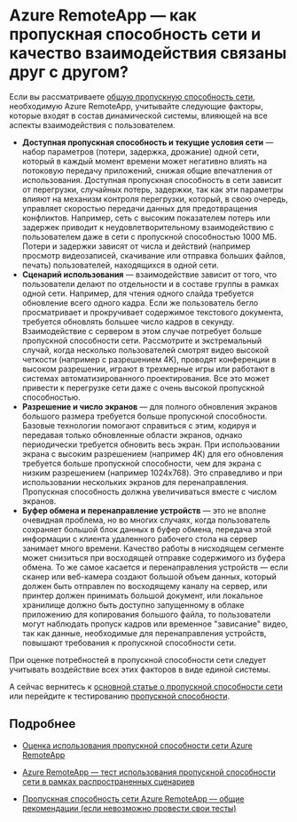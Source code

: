 <properties 
    pageTitle="Azure RemoteApp — как пропускная способность сети и качество взаимодействия связаны друг с другом? | Microsoft Azure"
	description="Сведения о том, как пропускная способность сети в Azure RemoteApp может влиять на качество взаимодействия с пользователем."
	services="remoteapp"
	documentationCenter="" 
	authors="lizap" 
	manager="mbaldwin" />

<tags 
    ms.service="remoteapp" 
    ms.workload="compute" 
    ms.tgt_pltfrm="na" 
    ms.devlang="na" 
    ms.topic="article" 
    ms.date="06/27/2016" 
    ms.author="elizapo" />

# Azure RemoteApp — как пропускная способность сети и качество взаимодействия связаны друг с другом?

Если вы рассматриваете [общую пропускную способность сети](remoteapp-bandwidth.md), необходимую Azure RemoteApp, учитывайте следующие факторы, которые входят в состав динамической системы, влияющей на все аспекты взаимодействия с пользователем.

- **Доступная пропускная способность и текущие условия сети** — набор параметров (потери, задержка, дрожание) одной сети, который в каждый момент времени может негативно влиять на потоковую передачу приложений, снижая общие впечатления от использования. Доступная пропускная способность в сети зависит от перегрузки, случайных потерь, задержки, так как эти параметры влияют на механизм контроля перегрузки, который, в свою очередь, управляет скоростью передачи данных для предотвращения конфликтов. Например, сеть с высоким показателем потерь или задержек приводит к неудовлетворительному взаимодействию с пользователем даже в сети с пропускной способностью 1000 МБ. Потери и задержки зависят от числа и действий (например просмотр видеозаписей, скачивание или отправка больших файлов, печать) пользователей, находящихся в одной сети.
- **Сценарий использования** — взаимодействие зависит от того, что пользователи делают по отдельности и в составе группы в рамках одной сети. Например, для чтения одного слайда требуется обновление всего одного кадра. Если же пользователь бегло просматривает и прокручивает содержимое текстового документа, требуется обновлять большее число кадров в секунду. Взаимодействие с сервером в этом случае потребует больше пропускной способности сети. Рассмотрите и экстремальный случай, когда несколько пользователей смотрят видео высокой четкости (например с разрешением 4K), проводят конференции в высоком разрешении, играют в трехмерные игры или работают в системах автоматизированного проектирования. Все это может привести к перегрузке сети даже с очень высокой пропускной способностью.
- **Разрешение и число экранов** — для полного обновления экранов большого размера требуется больше пропускной способности. Базовые технологии помогают справиться с этим, кодируя и передавая только обновленные области экранов, однако периодически требуется обновить весь экран. При использовании экрана с высоким разрешением (например 4K) для его обновления требуется больше пропускной способности, чем для экрана с низким разрешением (например 1024x768). Это справедливо и при использовании нескольких экранов для перенаправления. Пропускная способность должна увеличиваться вместе с числом экранов.
- **Буфер обмена и перенаправление устройств** — это не вполне очевидная проблема, но во многих случаях, когда пользователь сохраняет большой блок данных в буфер обмена, передача этой информации с клиента удаленного рабочего стола на сервер занимает много времени. Качество работы в нисходящем сегменте может снизиться при восходящей отправке содержимого из буфера обмена. То же самое касается и перенаправления устройств — если сканер или веб-камера создают большой объем данных, который должен быть отправлен по восходящему каналу на сервер, или принтер должен принимать большой документ, или локальное хранилище должно быть доступно запущенному в облаке приложению для копирования большого файла, то пользователи могут наблюдать пропуск кадров или временное "зависание" видео, так как данные, необходимые для перенаправления устройств, повышают требования к пропускной способности сети.

При оценке потребностей в пропускной способности сети следует учитывать воздействие всех этих факторов в виде единой системы.

А сейчас вернитесь к [основной статье о пропускной способности сети](remoteapp-bandwidth.md) или перейдите к тестированию [пропускной способности](remoteapp-bandwidthtests.md).

## Подробнее
- [Оценка использования пропускной способности сети Azure RemoteApp](remoteapp-bandwidth.md)

- [Azure RemoteApp — тест использования пропускной способности сети в рамках распространенных сценариев](remoteapp-bandwidthtests.md)

- [Пропускная способность сети Azure RemoteApp — общие рекомендации (если невозможно провести свои тесты)](remoteapp-bandwidthguidelines.md)

<!---HONumber=AcomDC_0629_2016-->